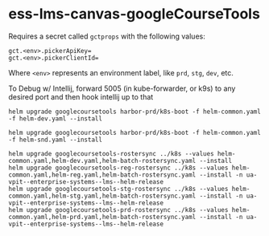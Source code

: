 # ess-lms-canvas-googleCourseTools

Requires a secret called `gctprops` with the following values:

```
gct.<env>.pickerApiKey=
gct.<env>.pickerClientId=
```
Where `<env>` represents an environment label, like `prd`, `stg`, `dev`, etc.

To Debug w/ Intellij, forward 5005 (in kube-forwarder, or k9s) to any desired port and then hook intellij up to that

```
helm upgrade googlecoursetools harbor-prd/k8s-boot -f helm-common.yaml -f helm-dev.yaml --install
```

```
helm upgrade googlecoursetools harbor-prd/k8s-boot -f helm-common.yaml -f helm-snd.yaml --install
```

```
helm upgrade googlecoursetools-rostersync ../k8s --values helm-common.yaml,helm-dev.yaml,helm-batch-rostersync.yaml --install
helm upgrade googlecoursetools-reg-rostersync ../k8s --values helm-common.yaml,helm-reg.yaml,helm-batch-rostersync.yaml --install -n ua-vpit--enterprise-systems--lms--helm-release
helm upgrade googlecoursetools-stg-rostersync ../k8s --values helm-common.yaml,helm-stg.yaml,helm-batch-rostersync.yaml --install -n ua-vpit--enterprise-systems--lms--helm-release
helm upgrade googlecoursetools-prd-rostersync ../k8s --values helm-common.yaml,helm-prd.yaml,helm-batch-rostersync.yaml --install -n ua-vpit--enterprise-systems--lms--helm-release

```